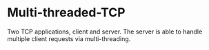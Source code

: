# Multi-threaded-TCP
Two TCP applications, client and server. The server is able to handle multiple client requests via multi-threading.

